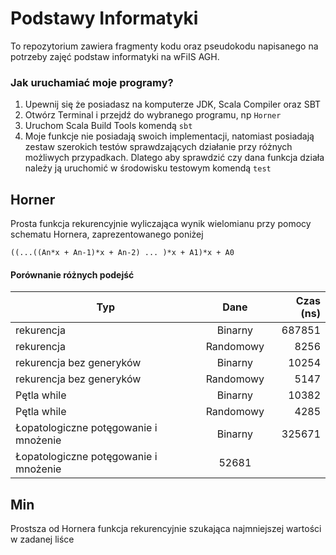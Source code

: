 # Podstawy Informatyki

To repozytorium zawiera fragmenty kodu oraz pseudokodu
napisanego na potrzeby zajęć podstaw informatyki na wFiIS AGH.

### Jak uruchamiać moje programy?
1. Upewnij się że posiadasz na komputerze JDK, Scala Compiler oraz SBT
2. Otwórz Terminal i przejdź do wybranego programu, np `Horner`
3. Uruchom Scala Build Tools komendą `sbt`
4. Moje funkcje nie posiadają swoich implementacji, natomiast posiadają
   zestaw szerokich testów sprawdzających działanie przy różnych możliwych
   przypadkach. Dlatego aby sprawdzić czy dana funkcja działa należy ją
   uruchomić w środowisku testowym komendą `test`
   
## Horner

Prosta funkcja rekurencyjnie wyliczająca wynik wielomianu przy pomocy
schematu Hornera, zaprezentowanego poniżej

```
((...((An*x + An-1)*x + An-2) ... )*x + A1)*x + A0
```

#### Porównanie różnych podejść 

| Typ        | Dane           | Czas (ns)  |
| ------------- |:-------------:| -----:|
| rekurencja      | Binarny | 687851 |
| rekurencja     | Randomowy      |   8256 |
| rekurencja bez generyków |  Binarny      |    10254 |
| rekurencja bez generyków | Randomowy      |    5147 |
| Pętla while      | Binarny | 10382 |
| Pętla while     | Randomowy      |   4285 |
| Łopatologiczne potęgowanie i mnożenie  |  Binarny      |    325671 |
| Łopatologiczne potęgowanie i mnożenie      |    52681 |

## Min

Prostsza od Hornera funkcja rekurencyjnie szukająca najmniejszej wartości w
zadanej liśce
